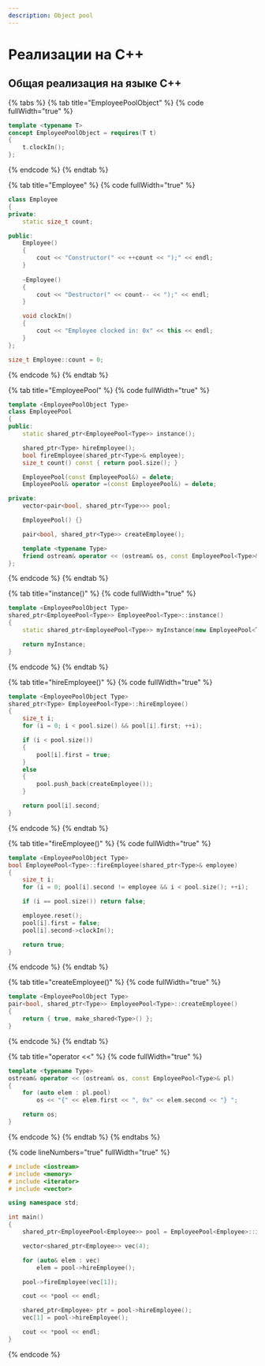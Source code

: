 ```yaml
---
description: Object pool
---
```


# Реализации на С++

## Общая реализация на языке С++

{% tabs %}
{% tab title="EmployeePoolObject" %}
{% code fullWidth="true" %}
```cpp
template <typename T>
concept EmployeePoolObject = requires(T t)
{
	t.clockIn();
};
```
{% endcode %}
{% endtab %}

{% tab title="Employee" %}
{% code fullWidth="true" %}
```cpp
class Employee
{
private:
	static size_t count;

public:
	Employee() 
	{ 
		cout << "Constructor(" << ++count << ");" << endl; 
	}
	
	~Employee() 
	{ 
		cout << "Destructor(" << count-- << ");" << endl; 
	}

	void clockIn() 
	{ 
		cout << "Employee clocked in: 0x" << this << endl; 
	}
};

size_t Employee::count = 0;
```
{% endcode %}
{% endtab %}

{% tab title="EmployeePool" %}
{% code fullWidth="true" %}
```cpp
template <EmployeePoolObject Type>
class EmployeePool
{
public:
	static shared_ptr<EmployeePool<Type>> instance();

	shared_ptr<Type> hireEmployee();
	bool fireEmployee(shared_ptr<Type>& employee);
	size_t count() const { return pool.size(); }

	EmployeePool(const EmployeePool&) = delete;
	EmployeePool& operator =(const EmployeePool&) = delete;

private:
	vector<pair<bool, shared_ptr<Type>>> pool;

	EmployeePool() {}

	pair<bool, shared_ptr<Type>> createEmployee();

	template <typename Type>
	friend ostream& operator << (ostream& os, const EmployeePool<Type>& pl);
};
```
{% endcode %}
{% endtab %}

{% tab title="instance()" %}
{% code fullWidth="true" %}
```cpp
template <EmployeePoolObject Type>
shared_ptr<EmployeePool<Type>> EmployeePool<Type>::instance()
{
	static shared_ptr<EmployeePool<Type>> myInstance(new EmployeePool<Type>());

	return myInstance;
}
```
{% endcode %}
{% endtab %}

{% tab title="hireEmployee()" %}
{% code fullWidth="true" %}
```cpp
template <EmployeePoolObject Type>
shared_ptr<Type> EmployeePool<Type>::hireEmployee()
{
	size_t i;
	for (i = 0; i < pool.size() && pool[i].first; ++i);

	if (i < pool.size())
	{
		pool[i].first = true;
	}
	else
	{
		pool.push_back(createEmployee());
	}

	return pool[i].second;
}
```
{% endcode %}
{% endtab %}

{% tab title="fireEmployee()" %}
{% code fullWidth="true" %}
```cpp
template <EmployeePoolObject Type>
bool EmployeePool<Type>::fireEmployee(shared_ptr<Type>& employee)
{
	size_t i;
	for (i = 0; pool[i].second != employee && i < pool.size(); ++i);

	if (i == pool.size()) return false;

	employee.reset();
	pool[i].first = false;
	pool[i].second->clockIn();

	return true;
}
```
{% endcode %}
{% endtab %}

{% tab title="createEmployee()" %}
{% code fullWidth="true" %}
```cpp
template <EmployeePoolObject Type>
pair<bool, shared_ptr<Type>> EmployeePool<Type>::createEmployee()
{
	return { true, make_shared<Type>() };
}
```
{% endcode %}
{% endtab %}

{% tab title="operator <<" %}
{% code fullWidth="true" %}
```cpp
template <typename Type>
ostream& operator << (ostream& os, const EmployeePool<Type>& pl)
{
	for (auto elem : pl.pool)
		os << "{" << elem.first << ", 0x" << elem.second << "} ";

	return os;
}
```
{% endcode %}
{% endtab %}
{% endtabs %}

{% code lineNumbers="true" fullWidth="true" %}
```cpp
# include <iostream>
# include <memory>
# include <iterator>
# include <vector>

using namespace std;

int main()
{
	shared_ptr<EmployeePool<Employee>> pool = EmployeePool<Employee>::instance();

	vector<shared_ptr<Employee>> vec(4);

	for (auto& elem : vec)
		elem = pool->hireEmployee();

	pool->fireEmployee(vec[1]);

	cout << *pool << endl;

	shared_ptr<Employee> ptr = pool->hireEmployee();
	vec[1] = pool->hireEmployee();

	cout << *pool << endl;
}
```
{% endcode %}
